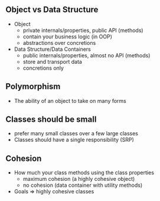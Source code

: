 ## Object vs Data Structure

- Object
  - private internals/properties, public API (methods)
  - contain your business logic (in OOP)
  - abstractions over concretions
- Data Structure/Data Containers
  - public internals/properties, almost no API (methods)
  - store and transport data
  - concretions only

## Polymorphism

- The ability of an object to take on many forms

## Classes should be small

- prefer many small classes over a few large classes
- Classes should have a single responsibility (SRP)

## Cohesion

- How much your class methods using the class properties
  - maximum cohesion (a highly cohesive object)
  - no cohesion (data container with utility methods)
- Goals => highly cohesive classes
